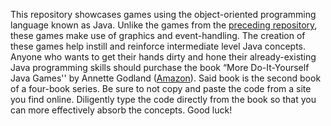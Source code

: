 This repository showcases games using the object-oriented programming language known as Java. Unlike the games from the [preceding repository](https://github.com/CoderJ01/java-computer-games), these games make use of graphics and event-handling. The creation of these games help instill and reinforce intermediate level Java concepts. Anyone who wants to get their hands dirty and hone their already-existing Java programming skills should purchase the book “More Do-It-Yourself Java Games'' by Annette Godland ([Amazon](https://www.amazon.com/More-Do-Yourself-Java-Games/dp/1519187998/ref=tmm_pap_swatch_0?_encoding=UTF8&qid=1663119410&sr=8-1)). Said book is the second book of a four-book series. Be sure to not copy and paste the code from a site you find online. Diligently type the code directly from the book so that you can more effectively absorb the concepts. Good luck!
